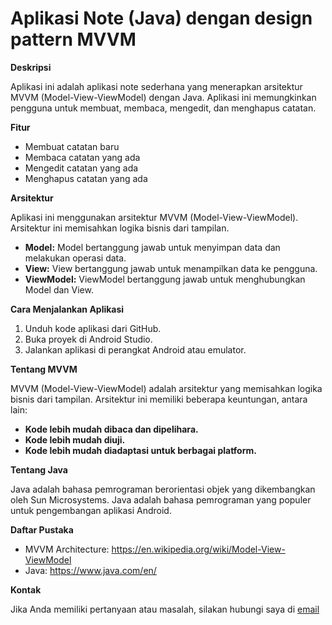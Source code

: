 # Aplikasi Note (Java) dengan design pattern MVVM 

**Deskripsi**

Aplikasi ini adalah aplikasi note sederhana yang menerapkan arsitektur MVVM (Model-View-ViewModel) dengan Java. 
Aplikasi ini memungkinkan pengguna untuk membuat, membaca, mengedit, dan menghapus catatan.

**Fitur**

* Membuat catatan baru
* Membaca catatan yang ada
* Mengedit catatan yang ada
* Menghapus catatan yang ada

**Arsitektur**

Aplikasi ini menggunakan arsitektur MVVM (Model-View-ViewModel). Arsitektur ini memisahkan logika bisnis dari tampilan.

* **Model:** Model bertanggung jawab untuk menyimpan data dan melakukan operasi data.
* **View:** View bertanggung jawab untuk menampilkan data ke pengguna.
* **ViewModel:** ViewModel bertanggung jawab untuk menghubungkan Model dan View.

**Cara Menjalankan Aplikasi**

1. Unduh kode aplikasi dari GitHub.
2. Buka proyek di Android Studio.
3. Jalankan aplikasi di perangkat Android atau emulator.

**Tentang MVVM**

MVVM (Model-View-ViewModel) adalah arsitektur yang memisahkan logika bisnis dari tampilan. Arsitektur ini memiliki beberapa keuntungan, antara lain:

* **Kode lebih mudah dibaca dan dipelihara.**
* **Kode lebih mudah diuji.**
* **Kode lebih mudah diadaptasi untuk berbagai platform.**

**Tentang Java**

Java adalah bahasa pemrograman berorientasi objek yang dikembangkan oleh Sun Microsystems. Java adalah bahasa pemrograman yang populer untuk pengembangan aplikasi Android.

**Daftar Pustaka**

* MVVM Architecture: https://en.wikipedia.org/wiki/Model-View-ViewModel
* Java: https://www.java.com/en/

**Kontak**

Jika Anda memiliki pertanyaan atau masalah, silakan hubungi saya di [email](jenusdy@gmail.com)
